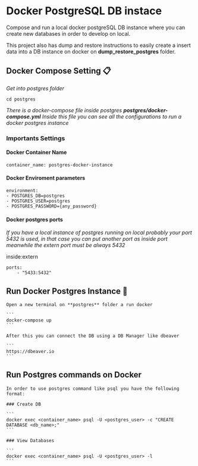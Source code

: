 # Docker PostgreSQL DB instace

Compose and run a local docker postgreSQL DB instance where you can create new databases
in order to develop on local.

This project also has dump and restore instructions to easily create a insert data into a DB instance on docker on **dump_restore_postgres** folder.

## Docker Compose Setting 📋

_Get into postgres folder_

```
cd postgres
```

_There is a docker-compose file inside postgres **postgres/docker-compose.yml**_
_Inside this file you can see all the configurations to run a docker postgres instance_

### Importants Settings 

#### Docker Container Name 

```
container_name: postgres-docker-instance
```

#### Docker Enviroment parameters

```
environment:
- POSTGRES_DB=postgres
- POSTGRES_USER=postgres
- POSTGRES_PASSWORD={any_password}
```

#### Docker postgres ports

_If you have a local instance of postgres running on local probably your port 5432 is used, in that case you can put another port as inside port meanwhile the extern port must be always 5432_

inside:extern

```
ports:
    - "5433:5432"
```


## Run Docker Postgres Instance 🚀

	Open a new terminal on **postgres** folder a run docker 
	
	```
	docker-compose up
	```

	After this you can connect the DB using a DB Manager like dbeaver

	```
	https://dbeaver.io
	```

## Run Postgres commands on Docker

	In order to use postgres command like psql you have the following format:

	### Create DB

	```
  	docker exec <container_name> psql -U <postgres_user> -c "CREATE DATABASE <db_name>;"
  	```

  	### View Databases 

  	```
  	docker exec <container_name> psql -U <postgres_user> -l
  	```


